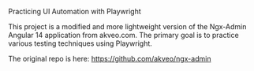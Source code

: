 Practicing UI Automation with Playwright

This project is a modified and more lightweight version of the Ngx-Admin Angular 14 application from akveo.com. 
The primary goal is to practice various testing techniques using Playwright.

The original repo is here: https://github.com/akveo/ngx-admin
